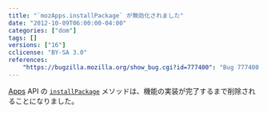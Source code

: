 ```yaml
---
title: "`mozApps.installPackage` が無効化されました"
date: "2012-10-09T06:00:00-04:00"
categories: ["dom"]
tags: []
versions: ["16"]
cclicense: "BY-SA 3.0"
references:
    "https://bugzilla.mozilla.org/show_bug.cgi?id=777400": "Bug 777400 – disable mozApps.installPackage API in Firefox for Desktop and Android"
---
```

[Apps](https://developer.mozilla.org/ja/docs/Web/API/DOMApplicationsRegistry) API の [`installPackage`](https://developer.mozilla.org/ja/docs/Web/API/DOMApplicationsRegistry/installPackage) メソッドは、機能の実装が完了するまで削除されることになりました。
